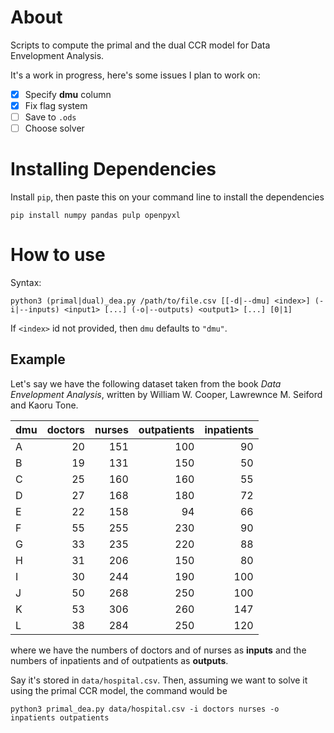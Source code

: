 # About

Scripts to compute the primal and the dual CCR model for Data Envelopment Analysis.

It's a work in progress, here's some issues I plan to work on:
  - [X] Specify **dmu** column
  - [X] Fix flag system
  - [ ] Save to `.ods`
  - [ ] Choose solver

# Installing Dependencies

Install `pip`, then paste this on your command line to install the dependencies

```console
pip install numpy pandas pulp openpyxl
```

# How to use

Syntax:
```console
python3 (primal|dual)_dea.py /path/to/file.csv [[-d|--dmu] <index>] (-i|--inputs) <input1> [...] (-o|--outputs) <output1> [...] [0|1]
```

If `<index>` id not provided, then `dmu` defaults to `"dmu"`.

## Example

Let's say we have the following dataset taken from the book _Data Envelopment Analysis_, written by William W. Cooper, Lawrewnce M. Seiford and Kaoru Tone.

| dmu | doctors | nurses | outpatients | inpatients |
| --- | -------:| ------:| -----------:| ----------:|
|A    |       20|     151|          100|          90|
|B    |       19|     131|          150|          50|
|C    |       25|     160|          160|          55|
|D    |       27|     168|          180|          72|
|E    |       22|     158|           94|          66|
|F    |       55|     255|          230|          90|
|G    |       33|     235|          220|          88|
|H    |       31|     206|          150|          80|
|I    |       30|     244|          190|         100|
|J    |       50|     268|          250|         100|
|K    |       53|     306|          260|         147|
|L    |       38|     284|          250|         120|

where we have the numbers of doctors and of nurses as **inputs** and the numbers of inpatients and of outpatients as **outputs**.


Say it's stored in `data/hospital.csv`. Then, assuming we want to solve it using the primal CCR model, the command would be

```console
python3 primal_dea.py data/hospital.csv -i doctors nurses -o inpatients outpatients
```
